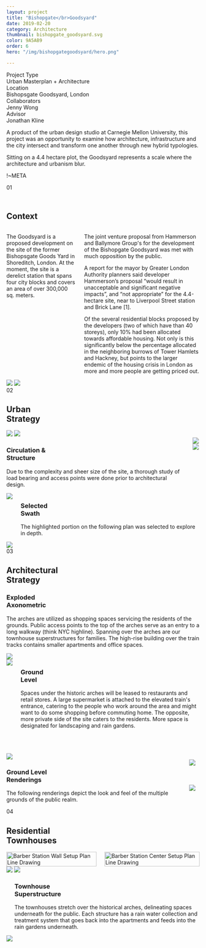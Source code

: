 ```yaml
---
layout: project
title: "Bishopgate</br>Goodsyard"
date: 2019-02-20
category: Architecture
thumbnail: bishopgate_goodsyard.svg
color: 9A5AB9
order: 6
hero: "/img/bishopgategoodsyard/hero.png"

---
```


<div class="project-metadata grid-x">
  <div class="metadata-object cell grid-x">
    <div class="metadata-title cell small-4">
      Project Type
    </div>
    <div class="metadata-value cell auto">
      Urban Masterplan + Architecture
    </div>
  </div>
  <div class="metadata-object cell grid-x">
    <div class="metadata-title cell small-4">
      Location
    </div>
    <div class="metadata-value cell auto">
      Bishopsgate Goodsyard, London
    </div>
  </div>
  <div class="metadata-object cell grid-x">
    <div class="metadata-title cell small-4">
      Collaborators
    </div>
    <div class="metadata-value cell auto">
      Jenny Wong
    </div>
  </div>
  <div class="metadata-object cell grid-x">
    <div class="metadata-title cell small-4">
      Advisor
    </div>
    <div class="metadata-value cell auto">
      Jonathan Kline
    </div>
  </div>
</div>

<div class="project-intro">
    <p>A product of the urban design studio at Carnegie Mellon University, this project was an opportunity to examine how architecture, infrastructure and the city intersect and transform one another through new hybrid typologies.</p>
    <p>Sitting on a 4.4 hectare plot, the Goodsyard represents a scale where the architecture and urbanism blur.</p>
</div>

!~META

<div class="section-header">
    <span class="section-number">01</span>
    <div class="section-name">
        <h2><br/>Context</h2>
        <div class="section-line" style="color: #9A5AB9;"></div>
    </div>
</div>
<div class="columns">
    <div class="reg-column">
        <p>The Goodsyard is a proposed development on the site of the former Bishopsgate Goods Yard in Shoreditch, London. At the moment, the site is a derelict station that spans four city blocks and covers an area of over 300,000 sq. meters. </p>
    </div>
    <div class="reg-column">
        <p>The joint venture proposal from Hammerson and Ballymore Group's for the development of the Bishopgate Goodsyard was met with much opposition by the public. </p>
        <p>A report for the mayor by Greater London Authority planners said developer Hammerson’s proposal “would result in unacceptable and significant negative impacts”, and “not appropriate” for the 4.4-hectare site, near to Liverpool Street station and Brick Lane [1].</p>
        <p>Of the several residential blocks proposed by the developers (two of which have than 40 storeys), only 10% had been allocated towards affordable housing. Not only is this significantly below the percentage allocated in the neighboring burrows of Tower Hamlets and Hackney, but points to the larger endemic of the housing crisis in London as more and more people are getting priced out.</p>
    </div>
</div>
<div class="bishop-section1-images">
    <img class="bishop-dark-future-img" src="\img\bishopgategoodsyard\darkFuture.svg">
    <img src="\img\bishopgategoodsyard\Hackney.jpg">
</div>

<div class="section-header">
    <span class="section-number">02</span>
    <div class="section-name">
        <h2>Urban<br/>Strategy</h2>
        <div class="section-line" style="color: #9A5AB9;"></div>
    </div>
</div>
<div class="section2-header-images">
    <img src="\img\bishopgategoodsyard\diagram_programAxon.svg">
    <img class="section2-header-image2" src="\img\bishopgategoodsyard\programKey.svg">
</div>
<div class="columns">
    <div class="left-column-text">
        <div class="sub-section-name">
            <h3>Circulation &<br/>Structure</h3>
            <div class="sub-section-line" style="color: #9A5AB9;"></div>
        </div>
        <p>Due to the complexity and sheer size of the site, a thorough study of load bearing and access points were done prior to architectural design.</p>
    </div>
    <div class="right-column-img">
        <img src="\img\bishopgategoodsyard\diagram_circulationWithText.svg">
        <img src="\img\bishopgategoodsyard\diagram_structureWithText.svg">
    </div>
</div>
<div class="columns">
    <div class="left-column-img">
        <img src="\img\bishopgategoodsyard\plan_overall.svg">
    </div>
    <div class="right-column-text">
        <div class="sub-section-name">
            <h3>Selected<br/>Swath</h3>
            <div class="sub-section-line" style="color: #9A5AB9;"></div>
        </div>
        <p>The highlighted portion on the following plan was selected to explore in depth.</p>
    </div>
</div>

<div class="bishop-section3">
    <img class="section3-pre-image" src="\img\bishopgategoodsyard\axonSwath_flip.svg">
    <div class="section3-absolute">
        <div class="section-header">
            <span class="section-number">03</span>
            <div class="section-name">
                <h2>Architectural<br/>Strategy</h2>
                <div class="section-line" style="color: #9A5AB9;"></div>
            </div>
        </div>
        <div class="bishop-section3-part1">
            <div class="bishop-section3-part1-column1">
                <div class="sub-section-name">
                    <h3>Exploded<br/>Axonometric</h3>
                    <div class="sub-section-line" style="color: #9A5AB9;"></div>
                </div>
                <p>The arches are utilized as shopping spaces servicing the residents of the grounds. Public access points to the top of the arches serve as an entry to a long walkway (think NYC highline). Spanning over the arches are our townhouse superstructures for families. The high-rise building over the train tracks contains smaller apartments and office spaces.</p>
            </div>
            <div class="bishop-section3-part1-column2">
            </div>
        </div>
    </div>
    <img class="section3-post-image" src="\img\bishopgategoodsyard\axonSwath_flip.svg">
</div>

<div class="columns">
    <div class="left-column-img">
        <img src="\img\bishopgategoodsyard\plan_zoomedSwath.svg">
    </div>
    <div class="right-column-text">
        <div class="sub-section-name">
            <h3>Ground<br/>Level</h3>
            <div class="sub-section-line" style="color: #9A5AB9;"></div>
        </div>
        <p>Spaces under the historic arches will be leased to restaurants and retail stores. A large supermarket is attached to the elevated train's entrance, catering to the people who work around the area and might want to do some shopping before commuting home. The opposite, more private side of the site caters to the residents. More space is designated for landscaping and rain gardens.</p>
    </div>
</div>
<img src="\img\bishopgategoodsyard\render_ArchesTop.jpg" style="padding-top: 50px">
<div class="columns">
    <div class="left-column-text">
        <div class="sub-section-name">
            <h3>Ground Level<br/>Renderings</h3>
            <div class="sub-section-line" style="color: #9A5AB9;"></div>
        </div>
        <p>The following renderings depict the look and feel of the multiple grounds of the public realm.</p>
    </div>
    <div class="right-column-img">
        <img src="\img\bishopgategoodsyard\render_bottomOfArches.svg">
        <img src="\img\bishopgategoodsyard\render_raingarden.svg" style="padding-top: 50px;">
    </div>
</div>

<div class="section-header">
    <span class="section-number">04</span>
    <div class="section-name">
        <h2>Residential<br/>Townhouses</h2>
    <div class="section-line" style="color: #9A5AB9; background: #9A5AB9;"></div>
</div>

<div class="columns">
    <div class="reg-column">
        <img src="\img\bishopgategoodsyard\modelPhoto1.svg" alt="Barber Station Wall Setup Plan Line Drawing" style="width:100%;">
    </div>
    <div class="reg-column">
        <img src="\img\bishopgategoodsyard\modelPhoto2.svg" alt="Barber Station Center Setup Plan Line Drawing" style="width:100%;">
    </div>
</div>

<img src="\img\bishopgategoodsyard\render_townhouseStairs.jpg">
<img src="\img\bishopgategoodsyard\diagram_water.svg">
<div class="columns">
    <div class="left-column-img">
    </div>
    <div class="right-column-text">
        <div class="sub-section-name">
            <h3>Townhouse<br/>Superstructure</h3>
            <div class="sub-section-line" style="color: #9A5AB9;"></div>
        </div>
        <p>The townhouses stretch over the historical arches, delineating spaces underneath for the public. Each structure has a rain water collection and treatment system that goes back into the apartments and feeds into the rain gardens underneath.</p>
    </div>
</div>
<img src="\img\bishopgategoodsyard\heroSectionWithPlan.svg">

